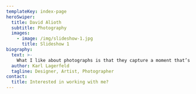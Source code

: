 ```yaml
---
templateKey: index-page
heroSwiper:
  title: David Alioth
  subtitle: Photography
  images:
    - image: /img/slideshow-1.jpg
      title: Slideshow 1
biography:
  text: >-
    What I like about photographs is that they capture a moment that’s gone forever, impossible to reproduce.
  author: Karl Lagerfeld
  tagline: Designer, Artist, Photographer
contact:
  title: Interested in working with me?
---
```

